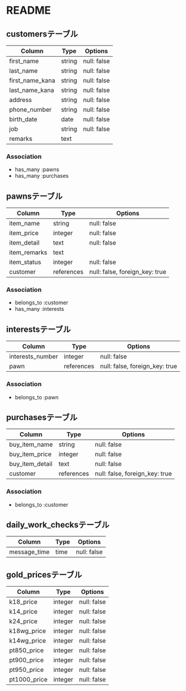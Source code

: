 # README

## customersテーブル

| Column          | Type   | Options     |
| --------------- | ------ | ----------- |
| first_name      | string | null: false |
| last_name       | string | null: false |
| first_name_kana | string | null: false |
| last_name_kana  | string | null: false |
| address         | string | null: false |
| phone_number    | string | null: false |
| birth_date      | date   | null: false |
| job             | string | null: false |
| remarks         | text   |             |


### Association
- has_many :pawns
- has_many :purchases


## pawnsテーブル

| Column       | Type       | Options                        |
| ------------ | ---------- | ------------------------------ |
| item_name    | string     | null: false                    |
| item_price   | integer    | null: false                    |
| item_detail  | text       | null: false                    |
| item_remarks | text       |                                |
| item_status  | integer    | null: false                    |
| customer     | references | null: false, foreign_key: true |

### Association
- belongs_to :customer
- has_many   :interests


## interestsテーブル

| Column           | Type       | Options                        |
| ---------------- | ---------- | ------------------------------ |
| interests_number | integer    | null: false                    |
| pawn             | references | null: false, foreign_key: true |

### Association
- belongs_to :pawn


## purchasesテーブル

| Column          | Type       | Options                        |
| --------------- | ---------- | ------------------------------ |
| buy_item_name   | string     | null: false                    |
| buy_item_price  | integer    | null: false                    |
| buy_item_detail | text       | null: false                    |
| customer        | references | null: false, foreign_key: true |

### Association
- belongs_to :customer


## daily_work_checksテーブル

| Column       | Type | Options     |
| ------------ | ---- | ----------- |
| message_time | time | null: false |


## gold_pricesテーブル

| Column       | Type    | Options     |
| ------------ | ------- | ----------- |
| k18_price    | integer | null: false |
| k14_price    | integer | null: false |
| k24_price    | integer | null: false |
| k18wg_price  | integer | null: false |
| k14wg_price  | integer | null: false |
| pt850_price  | integer | null: false |
| pt900_price  | integer | null: false |
| pt950_price  | integer | null: false |
| pt1000_price | integer | null: false |
